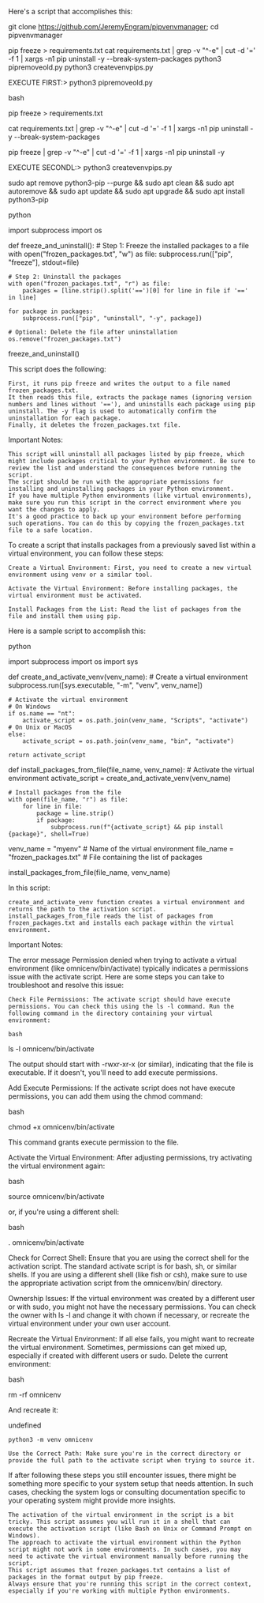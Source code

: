 Here's a script that accomplishes this:

git clone https://github.com/JeremyEngram/pipvenvmanager; cd pipvenvmanager

pip freeze > requirements.txt
cat requirements.txt | grep -v "^\-e" | cut -d '=' -f 1 | xargs -n1 pip uninstall -y --break-system-packages
python3 pipremoveold.py
python3 createvenvpips.py



EXECUTE FIRST:> python3 pipremoveold.py

bash

pip freeze > requirements.txt

cat requirements.txt | grep -v "^\-e" | cut -d '=' -f 1 | xargs -n1 pip uninstall -y --break-system-packages

pip freeze | grep -v "^\-e" | cut -d '=' -f 1 | xargs -n1 pip uninstall -y

EXECUTE SECONDL:> python3 createvenvpips.py


sudo apt remove python3-pip --purge && sudo apt clean && sudo apt autoremove && sudo apt update && sudo apt upgrade && sudo apt install python3-pip






python

import subprocess
import os

def freeze_and_uninstall():
    # Step 1: Freeze the installed packages to a file
    with open("frozen_packages.txt", "w") as file:
        subprocess.run(["pip", "freeze"], stdout=file)

    # Step 2: Uninstall the packages
    with open("frozen_packages.txt", "r") as file:
        packages = [line.strip().split('==')[0] for line in file if '==' in line]

    for package in packages:
        subprocess.run(["pip", "uninstall", "-y", package])

    # Optional: Delete the file after uninstallation
    os.remove("frozen_packages.txt")

freeze_and_uninstall()

This script does the following:

    First, it runs pip freeze and writes the output to a file named frozen_packages.txt.
    It then reads this file, extracts the package names (ignoring version numbers and lines without '=='), and uninstalls each package using pip uninstall. The -y flag is used to automatically confirm the uninstallation for each package.
    Finally, it deletes the frozen_packages.txt file.

Important Notes:

    This script will uninstall all packages listed by pip freeze, which might include packages critical to your Python environment. Be sure to review the list and understand the consequences before running the script.
    The script should be run with the appropriate permissions for installing and uninstalling packages in your Python environment.
    If you have multiple Python environments (like virtual environments), make sure you run this script in the correct environment where you want the changes to apply.
    It's a good practice to back up your environment before performing such operations. You can do this by copying the frozen_packages.txt file to a safe location.







To create a script that installs packages from a previously saved list within a virtual environment, you can follow these steps:

    Create a Virtual Environment: First, you need to create a new virtual environment using venv or a similar tool.

    Activate the Virtual Environment: Before installing packages, the virtual environment must be activated.

    Install Packages from the List: Read the list of packages from the file and install them using pip.

Here is a sample script to accomplish this:

python

import subprocess
import os
import sys

def create_and_activate_venv(venv_name):
    # Create a virtual environment
    subprocess.run([sys.executable, "-m", "venv", venv_name])

    # Activate the virtual environment
    # On Windows
    if os.name == "nt":
        activate_script = os.path.join(venv_name, "Scripts", "activate")
    # On Unix or MacOS
    else:
        activate_script = os.path.join(venv_name, "bin", "activate")
    
    return activate_script

def install_packages_from_file(file_name, venv_name):
    # Activate the virtual environment
    activate_script = create_and_activate_venv(venv_name)

    # Install packages from the file
    with open(file_name, "r") as file:
        for line in file:
            package = line.strip()
            if package:
                subprocess.run(f"{activate_script} && pip install {package}", shell=True)

venv_name = "myenv"  # Name of the virtual environment
file_name = "frozen_packages.txt"  # File containing the list of packages

install_packages_from_file(file_name, venv_name)

In this script:

    create_and_activate_venv function creates a virtual environment and returns the path to the activation script.
    install_packages_from_file reads the list of packages from frozen_packages.txt and installs each package within the virtual environment.

Important Notes:






The error message Permission denied when trying to activate a virtual environment (like omnicenv/bin/activate) typically indicates a permissions issue with the activate script. Here are some steps you can take to troubleshoot and resolve this issue:

    Check File Permissions: The activate script should have execute permissions. You can check this using the ls -l command. Run the following command in the directory containing your virtual environment:

    bash

ls -l omnicenv/bin/activate

The output should start with -rwxr-xr-x (or similar), indicating that the file is executable. If it doesn't, you'll need to add execute permissions.

Add Execute Permissions: If the activate script does not have execute permissions, you can add them using the chmod command:

bash

chmod +x omnicenv/bin/activate

This command grants execute permission to the file.

Activate the Virtual Environment: After adjusting permissions, try activating the virtual environment again:

bash

source omnicenv/bin/activate

or, if you're using a different shell:

bash

. omnicenv/bin/activate

Check for Correct Shell: Ensure that you are using the correct shell for the activation script. The standard activate script is for bash, sh, or similar shells. If you are using a different shell (like fish or csh), make sure to use the appropriate activation script from the omnicenv/bin/ directory.

Ownership Issues: If the virtual environment was created by a different user or with sudo, you might not have the necessary permissions. You can check the owner with ls -l and change it with chown if necessary, or recreate the virtual environment under your own user account.

Recreate the Virtual Environment: If all else fails, you might want to recreate the virtual environment. Sometimes, permissions can get mixed up, especially if created with different users or sudo. Delete the current environment:

bash

rm -rf omnicenv

And recreate it:

undefined

    python3 -m venv omnicenv

    Use the Correct Path: Make sure you're in the correct directory or provide the full path to the activate script when trying to source it.

If after following these steps you still encounter issues, there might be something more specific to your system setup that needs attention. In such cases, checking the system logs or consulting documentation specific to your operating system might provide more insights.

  


    The activation of the virtual environment in the script is a bit tricky. This script assumes you will run it in a shell that can execute the activation script (like Bash on Unix or Command Prompt on Windows).
    The approach to activate the virtual environment within the Python script might not work in some environments. In such cases, you may need to activate the virtual environment manually before running the script.
    This script assumes that frozen_packages.txt contains a list of packages in the format output by pip freeze.
    Always ensure that you're running this script in the correct context, especially if you're working with multiple Python environments.

